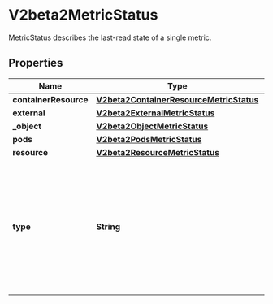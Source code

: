 

# V2beta2MetricStatus

MetricStatus describes the last-read state of a single metric.
## Properties

Name | Type | Description | Notes
------------ | ------------- | ------------- | -------------
**containerResource** | [**V2beta2ContainerResourceMetricStatus**](V2beta2ContainerResourceMetricStatus.md) |  |  [optional]
**external** | [**V2beta2ExternalMetricStatus**](V2beta2ExternalMetricStatus.md) |  |  [optional]
**_object** | [**V2beta2ObjectMetricStatus**](V2beta2ObjectMetricStatus.md) |  |  [optional]
**pods** | [**V2beta2PodsMetricStatus**](V2beta2PodsMetricStatus.md) |  |  [optional]
**resource** | [**V2beta2ResourceMetricStatus**](V2beta2ResourceMetricStatus.md) |  |  [optional]
**type** | **String** | type is the type of metric source.  It will be one of \&quot;ContainerResource\&quot;, \&quot;External\&quot;, \&quot;Object\&quot;, \&quot;Pods\&quot; or \&quot;Resource\&quot;, each corresponds to a matching field in the object. Note: \&quot;ContainerResource\&quot; type is available on when the feature-gate HPAContainerMetrics is enabled | 




